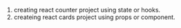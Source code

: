 1. creating react counter project using state or hooks.
2. createing react cards project using props or component.